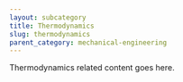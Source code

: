 ```yaml
---
layout: subcategory
title: Thermodynamics
slug: thermodynamics
parent_category: mechanical-engineering
---
```


Thermodynamics related content goes here.
